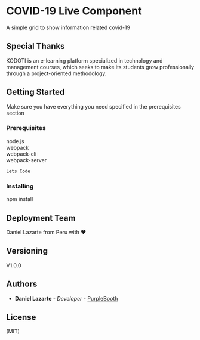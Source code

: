 # COVID-19 Live Component
A simple grid to show information related covid-19
## Special Thanks 
KODOTI is an e-learning platform specialized in technology and management courses, which seeks to make its students grow professionally through a project-oriented methodology.
## Getting Started
Make sure you have everything you need specified in the prerequisites section

### Prerequisites
node.js\
webpack\
webpack-cli\
webpack-server



```
Lets Code
```

### Installing

npm install



## Deployment Team

Daniel Lazarte from Peru with ♥


## Versioning

V1.0.0 

## Authors

* **Daniel Lazarte** - *Developer* - [PurpleBooth](https://daniellazarte.github.io)


## License
(MIT)

